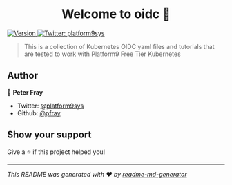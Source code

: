 <h1 align="center">Welcome to oidc 👋</h1>
<p>
  <a href="https://www.npmjs.com/package/oidc" target="_blank">
    <img alt="Version" src="https://img.shields.io/npm/v/oidc.svg">
  </a>
  <a href="https://twitter.com/platform9sys" target="_blank">
    <img alt="Twitter: platform9sys" src="https://img.shields.io/twitter/follow/platform9sys.svg?style=social" />
  </a>
</p>

> This is a collection of Kubernetes OIDC yaml files and tutorials that are tested to work with Platform9 Free Tier Kubernetes

## Author

👤 **Peter Fray**

* Twitter: [@platform9sys](https://twitter.com/platform9sys)
* Github: [@pfray](https://github.com/pfray)

## Show your support

Give a ⭐️ if this project helped you!

***
_This README was generated with ❤️ by [readme-md-generator](https://github.com/kefranabg/readme-md-generator)_
